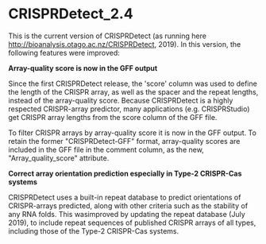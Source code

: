 # CRISPRDetect_2.4

This is the current version of CRISPRDetect (as running here http://bioanalysis.otago.ac.nz/CRISPRDetect, 2019). In this version, the following features were improved:

**Array-quality score is now in the GFF output**

Since the first CRISPRDetect release, the 'score' column was used to define the length of the CRISPR array, as well as the spacer and the repeat lengths, instead of the array-quality score. Because CRISPRDetect is a highly respected CRISPR-array predictor, many applications (e.g. CRISPRStudio) get CRISPR array lengths from the score column of the GFF file. 

To filter CRISPR arrays by array-quality score it is now in the GFF output. To retain the former "CRISPRDetect-GFF" format, array-quality scores are included in the GFF file in the comment column, as the new, "Array_quality_score" attribute.

**Correct array orientation prediction especially in Type-2 CRISPR-Cas systems**

CRISPRDetect uses a built-in repeat database to predict orientations of CRISPR-arrays predicted, along with other criteria such as the stability of any RNA folds. This wasimproved by updating the repeat database (July 2019), to include repeat sequences of published CRISPR arrays of all types, including those of the Type-2 CRISPR-Cas systems.
